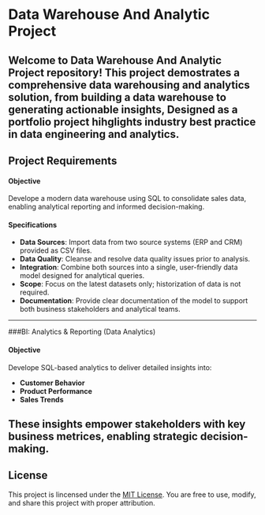 # Data Warehouse And Analytic Project

Welcome to **Data Warehouse And Analytic Project** repository!
This project demostrates a comprehensive data warehousing and analytics solution, from building a data warehouse to generating actionable insights, Designed as a portfolio project hihglights industry best practice in data engineering and analytics.
---

## Project Requirements

#### Objective
Develope a modern data warehouse using SQL to consolidate sales data, enabling analytical reporting and informed decision-making.

#### Specifications
- **Data Sources**: Import data from two source systems (ERP and CRM) provided as CSV files.
- **Data Quality**: Cleanse and resolve data quality issues prior to analysis.
-  **Integration**: Combine both sources into a single, user-friendly data model designed for analytical queries.
-  **Scope**: Focus on the latest datasets only; historization of data is not required.
-  **Documentation**: Provide clear documentation of the model to support both business stakeholders and analytical teams.
---

###BI: Analytics & Reporting (Data Analytics)

#### Objective
Develope SQL-based analytics to deliver detailed insights into:
- **Customer Behavior**
-  **Product Performance**
-   **Sales Trends**

These insights empower stakeholders with key business metrices, enabling strategic decision-making.
---
## License
This project is lincensed under the [MIT License](LICENSE). You are free to use, modify, and share this project with proper attribution.

